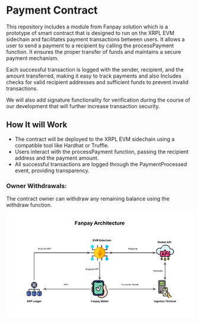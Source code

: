 # Payment Contract
This repository includes a module from Fanpay solution which is a prototype of smart contract that is designed to run on the XRPL EVM sidechain and facilitates payment transactions between users. It allows a user to send a payment to a recipient by calling the processPayment function. It ensures the proper transfer of funds and maintains a secure payment mechanism.

Each successful transaction is logged with the sender, recipient, and the amount transferred, making it easy to track payments and also Includes checks for valid recipient addresses and sufficient funds to prevent invalid transactions.

We will also add signature functionality for verification during the course of our development that will further increase transaction security.

## How It will Work
- The contract will be deployed to the XRPL EVM sidechain using a compatible tool like Hardhat or Truffle. 
- Users interact with the processPayment function, passing the recipient address and the payment amount.
- All successful transactions are logged through the PaymentProcessed event, providing transparency.

### Owner Withdrawals:
The contract owner can withdraw any remaining balance using the withdraw function.

![Fanpay Architecture](https://github.com/zshahzadpumacy/Fanpay/blob/main/Images/Fanpay%20Architecture.png)
